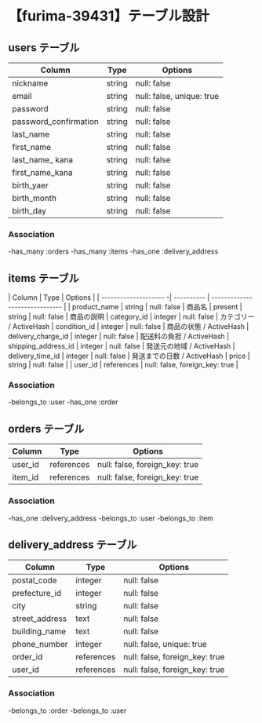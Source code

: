 # 【furima-39431】テーブル設計

## users テーブル

| Column                | Type   | Options                   |
| ------------------    | ------ | ------------------------- |
| nickname              | string | null: false               |
| email                 | string | null: false, unique: true |
| password              | string | null: false               |
| password_confirmation | string | null: false               |
| last_name             | string | null: false               |
| first_name            | string | null: false               |
| last_name_ kana       | string | null: false               |
| first_name_kana       | string | null: false               |
| birth_yaer            | string | null: false               |
| birth_month           | string | null: false               |
| birth_day             | string | null: false               |

### Association
-has_many :orders
-has_many :items
-has_one :delivery_address


## items テーブル

| Column                | Type       | Options                        | 
| -------------------- -| ---------- | ------------------------------ | 
| product_name          | string     | null: false                    | 商品名
| present               | string     | null: false                    | 商品の説明
| category_id           | integer    | null: false                    | カテゴリー / ActiveHash
| condition_id          | integer    | null: false                    | 商品の状態 / ActiveHash
| delivery_charge_id    | integer    | null: false                    | 配送料の負担 / ActiveHash
| shipping_address_id   | integer    | null: false                    | 発送元の地域  / ActiveHash
| delivery_time_id      | integer    | null: false                    | 発送までの日数 / ActiveHash
| price                 | string     | null: false                    |
| user_id               | references | null: false, foreign_key: true	|

### Association
-belongs_to :user
-has_one :order


## orders テーブル

| Column  | Type       | Options                        |
| ------- | ---------- | ------------------------------ |
| user_id | references | null: false, foreign_key: true |
| item_id | references | null: false, foreign_key: true |


### Association
-has_one :delivery_address
-belongs_to :user
-belongs_to :item



## delivery_address テーブル

| Column         | Type       | Options                        |
| -------------- | ------     | ------------------------------ |
| postal_code    | integer    | null: false                    | 郵便番号
| prefecture_id  | integer    | null: false                    | 都道府県 / ActiveHash
| city           | string     | null: false                    | 市区町村
| street_address | text       | null: false                    | 番地
| building_name  | text       | null: false                    | 建物名
| phone_number   | integer    | null: false, unique: true      | 電話番号
| order_id       | references | null: false, foreign_key: true |
| user_id        | references | null: false, foreign_key: true |


### Association
-belongs_to :order
-belongs_to :user

